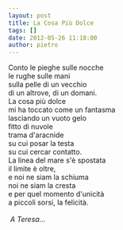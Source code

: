 ```yaml
---
layout: post
title: La Cosa Più Dolce
tags: []
date: 2012-05-26 11:18:00
author: pietro
---
```

Conto le pieghe sulle nocche<br/>le rughe sulle mani<br/>sulla pelle di un vecchio<br/>di un altrove, di un domani.<br/>La cosa più dolce<br/>mi ha toccato come un fantasma<br/>lasciando un vuoto gelo<br/>fitto di nuvole<br/>trama d'aracnide<br/>su cui posar la testa<br/>su cui cercar contatto.<br/>La linea del mare s'è spostata<br/>il limite è oltre,<br/>e noi ne siam la schiuma<br/>noi ne siam la cresta<br/>e per quel momento d'unicità<br/>a piccoli sorsi, la felicità.<br/><br/><i>&nbsp;A Teresa...</i>
